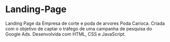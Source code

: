 # Landing-Page
Landing Page da Empresa de corte e poda de arvores Poda Carioca.
Criada com o objetivo de captar o tráfego de uma campanha de pesquisa do Google Ads.
Desenvolvida com HTML, CSS e JavaScript.
